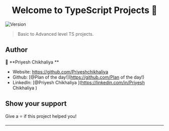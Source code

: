<h1 align="center">Welcome to TypeScript Projects  👋</h1>
<p>
  <img alt="Version" src="https://img.shields.io/badge/version-0.0.0-blue.svg?cacheSeconds=2592000" />
</p>

> Basic to Advanced level TS projects.

## Author

👤 **Priyesh Chikhaliya **

* Website: https://github.com/Priyeshchikhaliya
* Github: [@Plan of the day!](https://github.com/Plan of the day!)
* LinkedIn: [@Priyesh Chikhaliya ](https://linkedin.com/in/Priyesh Chikhaliya )

## Show your support

Give a ⭐️ if this project helped you!

***

